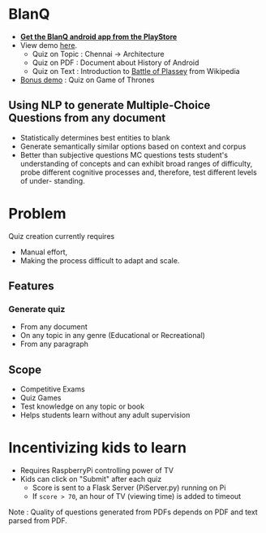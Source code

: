# BlanQ 
- [**Get the BlanQ android app from the PlayStore**](https://play.google.com/store/apps/details?id=com.shrikanthravi.blanq)
- View demo [here](https://drive.google.com/open?id=1Zaln9xPbPbJPNeXAJbFaHapuSZ47PQkB). 
  - Quiz on Topic : Chennai -> Architecture
  - Quiz on PDF : Document about History of Android 
  - Quiz on Text : Introduction to [Battle of Plassey](https://en.wikipedia.org/wiki/Battle_of_Plassey) from Wikipedia
 - [Bonus demo](https://drive.google.com/open?id=1sooMJv8jrPLpddTcyz-su91ygJAxSc5x) : Quiz on Game of Thrones
## Using NLP to generate Multiple-Choice Questions from any document
- Statistically determines best entities to blank
- Generate semantically similar options based on context and corpus
- Better than subjective questions
    MC questions tests student's understanding of concepts and can exhibit broad ranges of difficulty,
    probe different cognitive processes and, therefore, test different levels of under- standing.

# Problem
Quiz creation currently requires
- Manual effort,
- Making  the process difficult to adapt and scale. 

## Features 
### Generate quiz
- From any document
- On any topic in any genre (Educational or Recreational)
- From any paragraph

## Scope
- Competitive Exams 
- Quiz Games
- Test knowledge on any topic or book
- Helps students learn without any adult supervision

# Incentivizing kids to learn
- Requires RaspberryPi controlling power of TV
- Kids can click on "Submit" after each quiz
  - Score is sent to a Flask Server (PiServer.py) running on Pi
  - If `score > 70`, an hour of TV (viewing time) is added to timeout
  
Note : Quality of questions generated from PDFs depends on PDF and text parsed from PDF.

